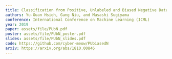 ```yaml
---
title: Classification from Positive, Unlabeled and Biased Negative Data
authors: Yu-Guan Hsieh, Gang Niu, and Masashi Sugiyama
conference: International Conference on Machine Learning (ICML)
year: 2019
paper: assets/file/PUbN.pdf
poster: assets/file/PUbN_poster.pdf
slides: assets/file/PUbN_slides.pdf
code: https://github.com/cyber-meow/PUbiasedN
arxiv: https://arxiv.org/abs/1810.00846
---
```

